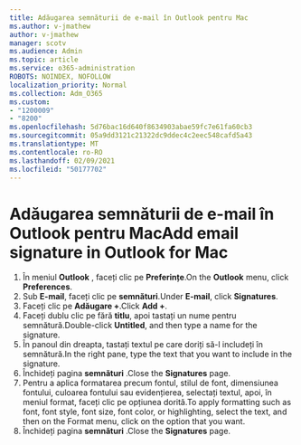 ```yaml
---
title: Adăugarea semnăturii de e-mail în Outlook pentru Mac
ms.author: v-jmathew
author: v-jmathew
manager: scotv
ms.audience: Admin
ms.topic: article
ms.service: o365-administration
ROBOTS: NOINDEX, NOFOLLOW
localization_priority: Normal
ms.collection: Adm_O365
ms.custom:
- "1200009"
- "8200"
ms.openlocfilehash: 5d76bac16d640f8634903abae59fc7e61fa60cb3
ms.sourcegitcommit: 05a9dd3121c21322dc9ddec4c2eec548cafd5a43
ms.translationtype: MT
ms.contentlocale: ro-RO
ms.lasthandoff: 02/09/2021
ms.locfileid: "50177702"
---
```

# <a name="add-email-signature-in-outlook-for-mac"></a><span data-ttu-id="bd911-102">Adăugarea semnăturii de e-mail în Outlook pentru Mac</span><span class="sxs-lookup"><span data-stu-id="bd911-102">Add email signature in Outlook for Mac</span></span>

1. <span data-ttu-id="bd911-103">În meniul **Outlook** , faceți clic pe **Preferințe**.</span><span class="sxs-lookup"><span data-stu-id="bd911-103">On the **Outlook** menu, click **Preferences**.</span></span>
2. <span data-ttu-id="bd911-104">Sub **E-mail**, faceți clic pe **semnături**.</span><span class="sxs-lookup"><span data-stu-id="bd911-104">Under **E-mail**, click **Signatures**.</span></span>
3. <span data-ttu-id="bd911-105">Faceți clic pe **Adăugare +**.</span><span class="sxs-lookup"><span data-stu-id="bd911-105">Click **Add +**.</span></span>
4. <span data-ttu-id="bd911-106">Faceți dublu clic pe fără **titlu**, apoi tastați un nume pentru semnătură.</span><span class="sxs-lookup"><span data-stu-id="bd911-106">Double-click **Untitled**, and then type a name for the signature.</span></span>
5. <span data-ttu-id="bd911-107">În panoul din dreapta, tastați textul pe care doriți să-l includeți în semnătură.</span><span class="sxs-lookup"><span data-stu-id="bd911-107">In the right pane, type the text that you want to include in the signature.</span></span>
6. <span data-ttu-id="bd911-108">Închideți pagina **semnături** .</span><span class="sxs-lookup"><span data-stu-id="bd911-108">Close the **Signatures** page.</span></span>
7. <span data-ttu-id="bd911-109">Pentru a aplica formatarea precum fontul, stilul de font, dimensiunea fontului, culoarea fontului sau evidențierea, selectați textul, apoi, în meniul format, faceți clic pe opțiunea dorită.</span><span class="sxs-lookup"><span data-stu-id="bd911-109">To apply formatting such as font, font style, font size, font color, or highlighting, select the text, and then on the Format menu, click on the option that you want.</span></span>
8. <span data-ttu-id="bd911-110">Închideți pagina **semnături** .</span><span class="sxs-lookup"><span data-stu-id="bd911-110">Close the **Signatures** page.</span></span>
